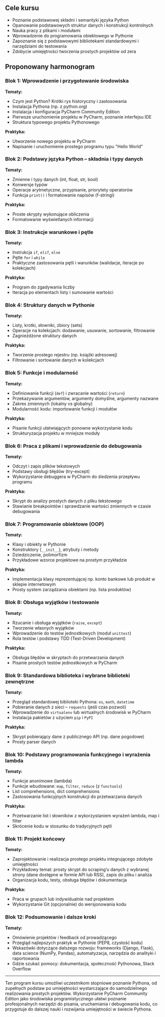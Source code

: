 
## Cele kursu
- Poznanie podstawowej składni i semantyki języka Python  
- Opanowanie podstawowych struktur danych i konstrukcji kontrolnych  
- Nauka pracy z plikami i modułami  
- Wprowadzenie do programowania obiektowego w Pythonie  
- Zapoznanie się z podstawowymi bibliotekami standardowymi i narzędziami do testowania  
- Zdobycie umiejętności tworzenia prostych projektów od zera

## Proponowany harmonogram

### Blok 1: Wprowadzenie i przygotowanie środowiska
**Tematy:**
- Czym jest Python? Krótki rys historyczny i zastosowania  
- Instalacja Pythona (np. z python.org)  
- Instalacja i konfiguracja PyCharm Community Edition  
- Pierwsze uruchomienie projektu w PyCharm, poznanie interfejsu IDE  
- Struktura typowego projektu Pythonowego

**Praktyka:**
- Utworzenie nowego projektu w PyCharm  
- Napisanie i uruchomienie prostego programu typu "Hello World"

### Blok 2: Podstawy języka Python – składnia i typy danych
**Tematy:**
- Zmienne i typy danych (int, float, str, bool)  
- Konwersje typów  
- Operacje arytmetyczne, przypisanie, priorytety operatorów  
- Funkcja `print()` i formatowanie napisów (f-stringi)

**Praktyka:**
- Proste skrypty wykonujące obliczenia  
- Formatowanie wyświetlanych informacji

### Blok 3: Instrukcje warunkowe i pętle
**Tematy:**
- Instrukcja `if`, `elif`, `else`  
- Pętle `for` i `while`  
- Praktyczne zastosowania pętli i warunków (walidacje, iteracje po kolekcjach)

**Praktyka:**
- Program do zgadywania liczby  
- Iteracja po elementach listy i sumowanie wartości

### Blok 4: Struktury danych w Pythonie
**Tematy:**
- Listy, krotki, słowniki, zbiory (sets)  
- Operacje na kolekcjach: dodawanie, usuwanie, sortowanie, filtrowanie  
- Zagnieżdżone struktury danych

**Praktyka:**
- Tworzenie prostego rejestru (np. książki adresowej)  
- Filtrowanie i sortowanie danych w kolekcjach

### Blok 5: Funkcje i modularność
**Tematy:**
- Definiowanie funkcji (`def`) i zwracanie wartości (`return`)  
- Przekazywanie argumentów, argumenty domyślne, argumenty nazwane  
- Zakres zmiennych (lokalny vs globalny)  
- Modularność kodu: importowanie funkcji i modułów

**Praktyka:**
- Pisanie funkcji ułatwiających ponowne wykorzystanie kodu  
- Strukturyzacja projektu w mniejsze moduły

### Blok 6: Praca z plikami i wprowadzenie do debugowania
**Tematy:**
- Odczyt i zapis plików tekstowych  
- Podstawy obsługi błędów (try-except)  
- Wykorzystanie debuggera w PyCharm do śledzenia przepływu programu

**Praktyka:**
- Skrypt do analizy prostych danych z pliku tekstowego  
- Stawianie breakpointów i sprawdzanie wartości zmiennych w czasie debugowania

### Blok 7: Programowanie obiektowe (OOP)
**Tematy:**
- Klasy i obiekty w Pythonie  
- Konstruktory (`__init__`), atrybuty i metody  
- Dziedziczenie, polimorfizm  
- Przykładowe wzorce projektowe na prostym przykładzie

**Praktyka:**
- Implementacja klasy reprezentującej np. konto bankowe lub produkt w sklepie internetowym  
- Prosty system zarządzania obiektami (np. lista produktów)

### Blok 8: Obsługa wyjątków i testowanie
**Tematy:**
- Rzucanie i obsługa wyjątków (`raise`, `except`)  
- Tworzenie własnych wyjątków  
- Wprowadzenie do testów jednostkowych (moduł `unittest`)  
- Rola testów i podstawy TDD (Test-Driven Development)

**Praktyka:**
- Obsługa błędów w skryptach do przetwarzania danych  
- Pisanie prostych testów jednostkowych w PyCharm

### Blok 9: Standardowa biblioteka i wybrane biblioteki zewnętrzne
**Tematy:**
- Przegląd standardowej biblioteki Pythona: `os`, `math`, `datetime`  
- Pobieranie danych z sieci – `requests` (jeśli czas pozwoli)  
- Wprowadzenie do `virtualenv` lub wirtualnych środowisk w PyCharm  
- Instalacja pakietów z użyciem `pip` i `PyPI`

**Praktyka:**
- Skrypt pobierający dane z publicznego API (np. dane pogodowe)  
- Prosty parser danych

### Blok 10: Podstawy programowania funkcyjnego i wyrażenia lambda
**Tematy:**
- Funkcje anonimowe (lambda)  
- Funkcje wbudowane: `map`, `filter`, `reduce` (z `functools`)  
- List comprehensions, dict comprehensions  
- Zastosowania funkcyjnych konstrukcji do przetwarzania danych

**Praktyka:**
- Przetwarzanie list i słowników z wykorzystaniem wyrażeń lambda, map i filter  
- Skrócenie kodu w stosunku do tradycyjnych pętli

### Blok 11: Projekt końcowy
**Tematy:**
- Zaprojektowanie i realizacja prostego projektu integrującego zdobyte umiejętności  
- Przykładowy temat: prosty skrypt do scraping’u danych z wybranej strony (dane dostępne w formie API lub RSS), zapis do pliku i analiza  
- Organizacja kodu, testy, obsługa błędów i dokumentacja

**Praktyka:**
- Praca w grupach lub indywidualnie nad projektem  
- Wykorzystanie Git (opcjonalnie) do wersjonowania kodu

### Blok 12: Podsumowanie i dalsze kroki
**Tematy:**
- Omówienie projektów i feedback od prowadzącego  
- Przegląd najlepszych praktyk w Pythonie (PEP8, czystość kodu)  
- Wskazówki dotyczące dalszego rozwoju: frameworks (Django, Flask), data science (NumPy, Pandas), automatyzacja, narzędzia do analityki i raportowania  
- Gdzie szukać pomocy: dokumentacja, społeczność Pythonowa, Stack Overflow

---

Ten program kursu umożliwi uczestnikom stopniowe poznanie Pythona, od zupełnych podstaw po umiejętności wystarczające do samodzielnego realizowania prostych projektów. Wykorzystanie PyCharm Community Edition jako środowiska programistycznego ułatwi poznanie profesjonalnych narzędzi do pisania, uruchamiania i debugowania kodu, co przygotuje do dalszej nauki i rozwijania umiejętności w świecie Pythona.